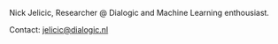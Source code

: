 
Nick Jelicic, Researcher @ Dialogic and Machine Learning enthousiast. 

Contact: jelicic@dialogic.nl
